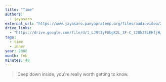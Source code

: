 ```yaml
---
title: "Time"
authors:
  - jayasaro
external_url: "https://www.jayasaro.panyaprateep.org/files/audiovideo/2554/000065/2551.02.03%20Time.mp3"
drive_links:
  - "https://drive.google.com/file/d/1_LJRt3yFUbgX2L_3F-C_t28k3EiEHfjH/view?usp=drivesdk"
tags:
  - time
  - inner
year: 2008
month: feb
minutes: 48
---
```


> Deep down inside, you're really worth getting to know.

